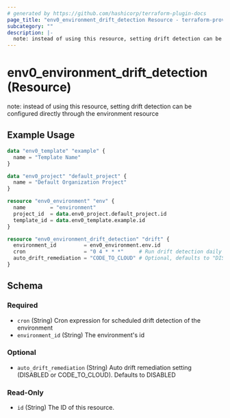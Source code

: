 ```yaml
---
# generated by https://github.com/hashicorp/terraform-plugin-docs
page_title: "env0_environment_drift_detection Resource - terraform-provider-env0"
subcategory: ""
description: |-
  note: instead of using this resource, setting drift detection can be configured directly through the environment resource
---
```


# env0_environment_drift_detection (Resource)

note: instead of using this resource, setting drift detection can be configured directly through the environment resource

## Example Usage

```terraform
data "env0_template" "example" {
  name = "Template Name"
}

data "env0_project" "default_project" {
  name = "Default Organization Project"
}

resource "env0_environment" "env" {
  name        = "environment"
  project_id  = data.env0_project.default_project.id
  template_id = data.env0_template.example.id
}

resource "env0_environment_drift_detection" "drift" {
  environment_id         = env0_environment.env.id
  cron                   = "0 4 * * *"     # Run drift detection daily at 4 AM
  auto_drift_remediation = "CODE_TO_CLOUD" # Optional, defaults to "DISABLED"
}
```

<!-- schema generated by tfplugindocs -->
## Schema

### Required

- `cron` (String) Cron expression for scheduled drift detection of the environment
- `environment_id` (String) The environment's id

### Optional

- `auto_drift_remediation` (String) Auto drift remediation setting (DISABLED or CODE_TO_CLOUD). Defaults to DISABLED

### Read-Only

- `id` (String) The ID of this resource.
